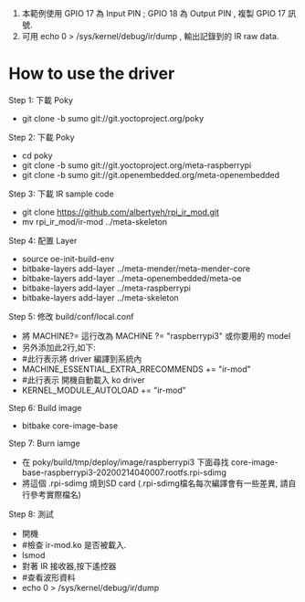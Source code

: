 1. 本範例使用 GPIO 17 為 Input PIN ; GPIO 18 為 Output PIN , 複製 GPIO 17 訊號.
2. 可用 echo 0 > /sys/kernel/debug/ir/dump , 輸出記錄到的 IR raw data.

How to use the driver
===========

Step 1: 下載 Poky

* git clone -b sumo git://git.yoctoproject.org/poky


Step 2: 下載 Poky

* cd poky
* git clone -b sumo git://git.yoctoproject.org/meta-raspberrypi
* git clone -b sumo git://git.openembedded.org/meta-openembedded

Step 3: 下載 IR sample code
* git clone https://github.com/albertyeh/rpi_ir_mod.git
* mv rpi_ir_mod/ir-mod ../meta-skeleton

Step 4: 配置 Layer
* source oe-init-build-env
* bitbake-layers add-layer ../meta-mender/meta-mender-core
* bitbake-layers add-layer ../meta-openembedded/meta-oe
* bitbake-layers add-layer ../meta-raspberrypi
* bitbake-layers add-layer ../meta-skeleton

Step 5: 修改 build/conf/local.conf 
* 將 MACHINE?= 這行改為 MACHINE ?= "raspberrypi3" 或你要用的 model
* 另外添加此2行,如下:
* #此行表示將 driver 編譯到系統內
* MACHINE_ESSENTIAL_EXTRA_RRECOMMENDS += "ir-mod"       
* #此行表示 開機自動載入 ko driver
* KERNEL_MODULE_AUTOLOAD += "ir-mod"   

Step 6: Build image
* bitbake core-image-base

Step 7: Burn iamge
* 在 poky/build/tmp/deploy/image/raspberrypi3 下面尋找 core-image-base-raspberrypi3-20200214040007.rootfs.rpi-sdimg
* 將這個 .rpi-sdimg 燒到SD card  (.rpi-sdimg檔名每次編譯會有一些差異, 請自行參考實際檔名)

Step 8: 測試
* 開機
* #檢查 ir-mod.ko 是否被載入.
* lsmod      
* 對著 IR 接收器,按下遙控器
* #查看波形資料
* echo 0 > /sys/kernel/debug/ir/dump      
